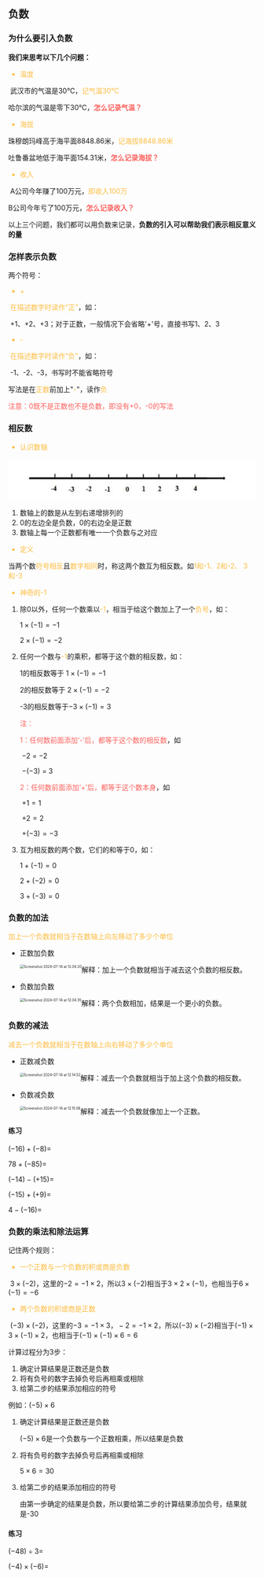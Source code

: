 ## 负数

### 为什么要引入负数

**我们来思考以下几个问题：**

<ul style="color: #FDBC40;">
  <li>温度</li>
</ul>

​	武汉市的气温是30℃，<font color="#FDBC40">记气温30℃</font>

​	哈尔滨的气温是零下30℃，<font color="#FC605C">**怎么记录气温？**</font>

<ul style="color: #FDBC40;">
  <li>海拔</li>
</ul>

​	珠穆朗玛峰高于海平面8848.86米，<font color="#FDBC40">记海拔8848.86米</font>

​	吐鲁番盆地低于海平面154.31米，<font color="#FC605C">**怎么记录海拔？**</font>

<ul style="color: #FDBC40;">
  <li>收入</li>
</ul>

​	A公司今年赚了100万元，<font color="#FDBC40">即收入100万</font>	

​	B公司今年亏了100万元，<font color="#FC605C">**怎么记录收入？**</font>	

以上三个问题，我们都可以用负数来记录，**负数的引入可以帮助我们表示相反意义的量**



### 怎样表示负数

两个符号：

<ul style="color: #FDBC40;">
  <li>+</li>
</ul>

​	<font color="#FDBC40">在描述数字时读作“正”</font>，如：

​	   +1、+2、+3；对于正数，一般情况下会省略'+'号，直接书写1、2、3

<ul style="color: #FDBC40;">
  <li>-</li>
</ul>

​	<font color="#FDBC40">在描述数字时读作“负”</font>，如：

​	   -1、-2、-3，书写时不能省略符号	

写法是在<font color="#FDBC40">正数</font>前加上"<font color="#FDBC40">-</font>"，读作<font color="#FDBC40">负</font>

<font color="#FC605C">注意：0既不是正数也不是负数，即没有+0，-0的写法</font>



### 相反数

<ul style="color: #FDBC40;">
  <li>认识数轴</li>
</ul>

![35a85edf8db1cb131e51dc46e4d16c4992584b33](../res/35a85edf8db1cb131e51dc46e4d16c4992584b33.jpg)

1. 数轴上的数是从左到右递增排列的
2. 0的左边全是负数，0的右边全是正数
3. 数轴上每一个正数都有唯一一个负数与之对应

<ul style="color: #FDBC40;">
  <li>定义</li>
</ul>

​	当两个数<font color="#FDBC40">符号相反</font>且<font color="#FDBC40">数字相同</font>时，称这两个数互为相反数。如<font color="#FDBC40">1和-1、2和-2、	3和-3</font>

<ul style="color: #FDBC40;">
  <li>神奇的-1</li>
</ul>

 1. 除0以外，任何一个数乘以<font color="#FDBC40">-1</font>，相当于给这个数加上了一个<font color="#FDBC40">负号</font>，如：

    $1 \times (-1) = -1$

    $2 \times (-1) = -2$

 2. 任何一个数与<font color="#FDBC40">-1</font>的乘积，都等于这个数的相反数，如：

    1的相反数等于 $1 \times (-1) = -1$

    2的相反数等于 $2 \times (-1) = -2$

    -3的相反数等于$-3 \times (-1) = 3$​​

    <font color="#FC605C">注：</font>

    <font color="#FC605C">1：任何数前面添加‘-’后，都等于这个数的相反数</font>，如

    ​	$-2$  =  $-2$

    ​	$-(-3)$  =  3

    <font color="#FC605C">2：任何数前面添加‘+’后，都等于这个数本身</font>，如

    ​	$+1 = 1$

    ​	$+2 = 2$

    ​	$+(-3) = -3$

 3. 互为相反数的两个数，它们的和等于0，如：

    $1 + (-1) = 0$

    $2 + (-2) = 0$

    $3 + (-3) = 0$​ 



### 负数的加法

<font color="#FDBC40">加上一个负数就相当于在数轴上向左移动了多少个单位</font>

* 正数加负数

  <img src="../res/Screenshot 2024-07-14 at 12.04.20.png" alt="Screenshot 2024-07-14 at 12.04.20" style="zoom:50%;" align="left"/>

  解释：加上一个负数就相当于减去这个负数的相反数。

  

* 负数加负数

  <img src="../res/Screenshot 2024-07-14 at 12.04.35.png" alt="Screenshot 2024-07-14 at 12.04.35" style="zoom:50%;" align="left"/>

  解释：两个负数相加，结果是一个更小的负数。



### 负数的减法

<font color="#FDBC40">减去一个负数就相当于在数轴上向右移动了多少个单位</font>

* 正数减负数

  <img src="../res/Screenshot 2024-07-14 at 12.14.52.png" alt="Screenshot 2024-07-14 at 12.14.52" style="zoom:50%;" align="left"/>

  解释：减去一个负数就相当于加上这个负数的相反数。

  

* 负数减负数

  <img src="../res/Screenshot 2024-07-14 at 12.15.06.png" alt="Screenshot 2024-07-14 at 12.15.06" style="zoom:50%;" align="left"/>

  解释：减去一个负数就像加上一个正数。



#### 练习

$(-16)+(-8)=$

$78+(-85)=$

$(-14)-(+15)=$

$(-15)+(+9)=$

$4-(-16)=$



### 负数的乘法和除法运算

记住两个规则：

<ul style="color: #FDBC40;">
  <li>一个正数与一个负数的积或商是负数</li>
</ul>


​	$3 \times (-2)$，这里的$-2 = -1 \times 2$，所以$3 \times (-2)$相当于$3 \times 2 \times (-1)$，也相当于$6 \times (-1) = -6$

<ul style="color: #FDBC40;">
  <li>两个负数的积或商是正数</li>
</ul>


​	$(-3) \times (-2)$，这里的$-3 = -1 \times 3，-2 = -1 \times 2$，所以$(-3) \times (-2)$相当于$(-1) \times 3 \times (-1) \times 2$，也相当于$(-1)\times(-1)\times6 = 6$



计算过程分为3步：

1. 确定计算结果是正数还是负数
2. 将有负号的数字去掉负号后再相乘或相除
3. 给第二步的结果添加相应的符号



例如：$(-5)\times6$

1. 确定计算结果是正数还是负数

   $(-5)\times6$是一个负数与一个正数相乘，所以结果是负数

2. 将有负号的数字去掉负号后再相乘或相除

   $5\times6=30$

3. 给第二步的结果添加相应的符号

   由第一步确定的结果是负数，所以要给第二步的计算结果添加负号，结果就是-30



#### 练习

$(-48)÷3=$

$(-4)\times (-6)=$

